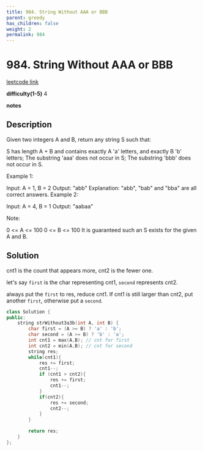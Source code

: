 ```yaml
---
title: 984. String Without AAA or BBB
parent: greedy
has_children: false
weight: 2
permalink: 984
---
```

# 984. String Without AAA or BBB

[leetcode link](https://leetcode.com/problems/string-without-aaa-or-bbb/)

**difficulty(1-5)**
4

**notes**   

## Description

Given two integers A and B, return any string S such that:

S has length A + B and contains exactly A 'a' letters, and exactly B 'b' letters;
The substring 'aaa' does not occur in S;
The substring 'bbb' does not occur in S.
 

Example 1:

Input: A = 1, B = 2
Output: "abb"
Explanation: "abb", "bab" and "bba" are all correct answers.
Example 2:

Input: A = 4, B = 1
Output: "aabaa"
 

Note:

0 <= A <= 100
0 <= B <= 100
It is guaranteed such an S exists for the given A and B.

## Solution

cnt1 is the count that appears more, cnt2 is the fewer one.

let's say `first` is the char representing cnt1, `second` represents cnt2.

always put the `first` to res, reduce cnt1. If cnt1 is still larger than cnt2, put another `first`, otherwise put a `second`.

```c++
class Solution {
public:
    string strWithout3a3b(int A, int B) {
        char first = (A >= B) ? 'a' : 'b';
        char second = (A >= B) ? 'b' : 'a';
        int cnt1 = max(A,B); // cnt for first
        int cnt2 = min(A,B); // cnt for second
        string res;
        while(cnt1){
            res += first;
            cnt1--;
            if (cnt1 > cnt2){
                res += first;
                cnt1--;
            }
            if(cnt2){
                res += second;
                cnt2--;
            }
        }
        
        return res;
    }
};
```